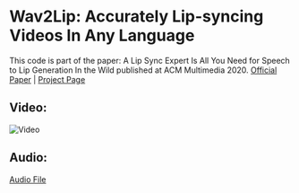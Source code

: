 # Wav2Lip: Accurately Lip-syncing Videos In Any Language
This code is part of the paper: A Lip Sync Expert Is All You Need for Speech to Lip Generation In the Wild published at ACM Multimedia 2020.
[Official Paper](https://arxiv.org/abs/2008.10010) | [Project Page](http://cvit.iiit.ac.in/research/projects/cvit-projects/a-lip-sync-expert-is-all-you-need-for-speech-to-lip-generation-in-the-wild/)

## Video:
![Video](https://github.com/snehitvaddi/Deepfake-using-Wave2Lip/blob/main/Audio%20and%20Video/0-video.gif)
## Audio:
[Audio File](https://github.com/snehitvaddi/Deepfake-using-Wave2Lip/blob/main/Audio%20and%20Video/0-audio.wav)
